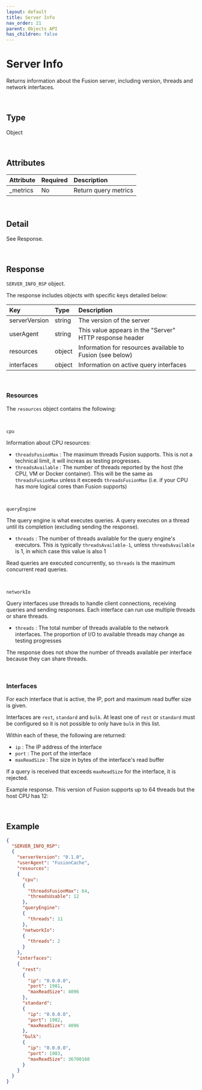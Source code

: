 ```yaml
---
layout: default
title: Server Info
nav_order: 21
parent: Objects API
has_children: false
---
```


# Server Info
Returns information about the Fusion server, including version, threads and network interfaces.

<br/>

## Type
Object

<br/>


## Attributes

| Attribute | Required  | Description      |
|:-----     |:---       |:-------          |
| _metrics  | No        | Return query metrics |


<br/>


## Detail
See Response.

<br/>


## Response
`SERVER_INFO_RSP` object.

The response includes objects with specific keys detailed below:

| Key       | Type    | Description      |
|:-----           |:---     |:-------          |
| serverVersion   | string  | The version of the server |
| userAgent       | string  | This value appears in the "Server" HTTP response header |
| resources       | object  | Information for resources available to Fusion (see below) |
| interfaces      | object  | Information on active query interfaces |


<br/>

### Resources
The `resources` object contains the following:

<br/>

`cpu`

Information about CPU resources:
- `threadsFusionMax` : The maximum threads Fusion supports. This is not a technical limit, it will increas as testing progresses.
- `threadsAvailable` : The number of threads reported by the host (the CPU, VM or Docker container). This will be the same as `threadsFusionMax` unless it exceeds `threadsFusionMax` (i.e. if your CPU has more logical cores than Fusion supports)

<br/>

`queryEngine`

The query engine is what executes queries. A query executes on a thread until its completion (excluding sending the response).
- `threads` : The number of threads available for the query engine's executors. This is typically `threadsAvailable-1`, unless `threadsAvailable` is 1, in which case this value is also 1

Read queries are executed concurrently, so `threads` is the maximum concurrent read queries.

<br/>

`networkIo`

Query interfaces use threads to handle client connections, receiving queries and sending responses. Each interface can run use multiple threads or share threads.

- `threads` : The total number of threads available to the network interfaces. The proportion of I/O to available threads may change as testing progresses

The response does not show the number of threads available per interface because they can share threads.

<br/>

### Interfaces

For each interface that is active, the IP, port and maximum read buffer size is given.

Interfaces are `rest`, `standard` and `bulk`. At least one of `rest` or `standard` must be configured so it is not possible to only have `bulk` in this list.

Within each of these, the following are returned:

- `ip` : The IP address of the interface
- `port` : The port of the interface
- `maxReadSize` : The size in bytes of the interface's read buffer 

If a query is received that exceeds `maxReadSize` for the interface, it is rejected.


Example response. This version of Fusion supports up to 64 threads but the host CPU has 12:

<br/>

## Example

```json
{
  "SERVER_INFO_RSP":
  {
    "serverVersion": "0.1.0",
    "userAgent": "FusionCache",
    "resources":
    {
      "cpu":
      {
        "threadsFusionMax": 64,
        "threadsUsable": 12
      },
      "queryEngine":
      {
        "threads": 11
      },
      "networkIo":
      {
        "threads": 2
      }
    },
    "interfaces":
    {
      "rest":
      {
        "ip": "0.0.0.0",
        "port": 1981,
        "maxReadSize": 4096
      },
      "standard":
      {
        "ip": "0.0.0.0",
        "port": 1982,
        "maxReadSize": 4096
      },
      "bulk":
      {
        "ip": "0.0.0.0",
        "port": 1983,
        "maxReadSize": 36700160
      }
    }
  }
}
```
